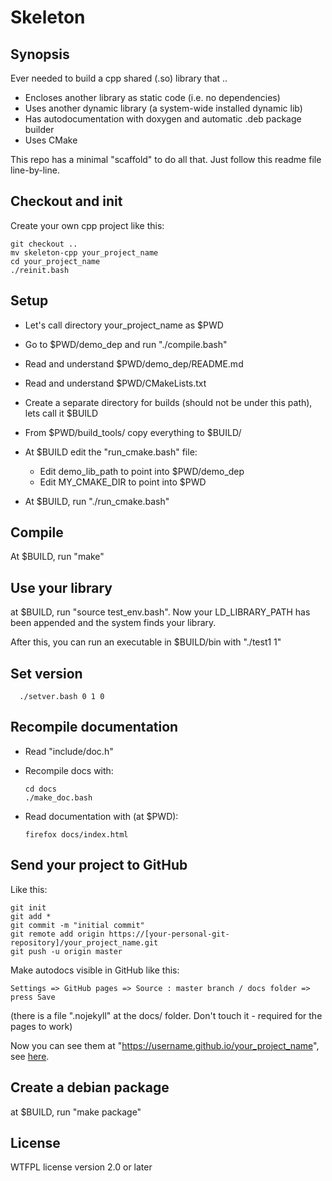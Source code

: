 # Skeleton

## Synopsis

Ever needed to build a cpp shared (.so) library that ..

  - Encloses another library as static code (i.e. no dependencies)
  - Uses another dynamic library (a system-wide installed dynamic lib)
  - Has autodocumentation with doxygen and automatic .deb package builder
  - Uses CMake

This repo has a minimal "scaffold" to do all that.  Just follow this readme file line-by-line.

## Checkout and init

Create your own cpp project like this:

    git checkout ..
    mv skeleton-cpp your_project_name
    cd your_project_name
    ./reinit.bash
    
## Setup

- Let's call directory your_project_name as $PWD
- Go to $PWD/demo_dep and run "./compile.bash"
- Read and understand $PWD/demo_dep/README.md
- Read and understand $PWD/CMakeLists.txt
- Create a separate directory for builds (should not be under this path), lets call it $BUILD
- From $PWD/build_tools/ copy everything to $BUILD/
- At $BUILD edit the "run_cmake.bash" file:

    - Edit demo_lib_path to point into $PWD/demo_dep
    - Edit MY_CMAKE_DIR to point into $PWD

- At $BUILD, run "./run_cmake.bash"

## Compile

At $BUILD, run "make"

## Use your library

at $BUILD, run "source test_env.bash".  Now your LD_LIBRARY_PATH has been appended and the system finds your library.

After this, you can run an executable in $BUILD/bin with "./test1 1"

## Set version

      ./setver.bash 0 1 0

## Recompile documentation

- Read "include/doc.h"
- Recompile docs with:

      cd docs
      ./make_doc.bash

- Read documentation with (at $PWD):

      firefox docs/index.html

## Send your project to GitHub

Like this:

    git init
    git add *
    git commit -m "initial commit"
    git remote add origin https://[your-personal-git-repository]/your_project_name.git
    git push -u origin master

Make autodocs visible in GitHub like this:

    Settings => GitHub pages => Source : master branch / docs folder => press Save
    
(there is a file ".nojekyll" at the docs/ folder.  Don't touch it - required for the pages to work)

Now you can see them at "https://username.github.io/your_project_name", see [here](https://elsampsa.github.io/skeleton-cpp).

## Create a debian package

at $BUILD, run "make package"

## License

WTFPL license version 2.0 or later
